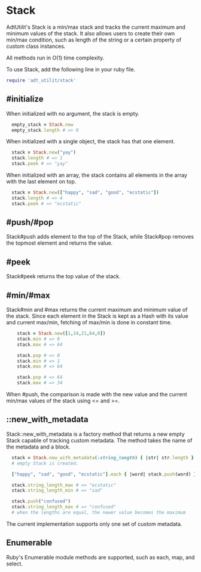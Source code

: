 # Stack
AdtUtilit's Stack is a min/max stack and tracks the current maximum and minimum values of the stack. It also allows users to create their own min/max condition, such as length of the string or a certain property of custom class instances.

All methods run in O(1) time complexity.

To use Stack, add the following line in your ruby file.
```ruby
require 'adt_utilit/stack'
```

## #initialize
When initialized with no argument, the stack is empty.
```ruby
  empty_stack = Stack.new
  empty_stack.length # => 0
```

When initialized with a single object, the stack has that one element.
```ruby
  stack = Stack.new("yay")
  stack.length # => 1
  stack.peek # => "yay"
```

When initialized with an array, the stack contains all elements in the array with the last element on top.
```ruby
  stack = Stack.new(["happy", "sad", "good", "ecstatic"])
  stack.length # => 4
  stack.peek # => "ecstatic"
```

## #push/#pop
Stack#push adds element to the top of the Stack, while Stack#pop removes the topmost element and returns the value.

## #peek
Stack#peek returns the top value of the stack.

## #min/#max
Stack#min and #max returns the current maximum and minimum value of the stack. Since each element in the Stack is kept as a Hash with its value and current max/min, fetching of max/min is done in constant time.

```ruby
    stack = Stack.new([1,34,21,64,0])
    stack.min # => 0
    stack.max # => 64

    stack.pop # => 0
    stack.min # => 1
    stack.max # => 64

    stack.pop # => 64
    stack.max # => 34
```

When #push, the comparison is made with the new value and the current min/max values of the stack using <= and >=.

## ::new_with_metadata
Stack::new_with_metadata is a factory method that returns a new empty Stack capable of tracking custom metadata. The method takes the name of the metadata and a block.

```ruby
  stack = Stack.new_with_metadata(:string_length) { |str| str.length }
  # empty Stack is created.

  ["happy", "sad", "good", "ecstatic"].each { |word| stack.push(word) }

  stack.string_length_max # => "ecstatic"
  stack.string_length_min # => "sad"

  stack.push("confused")
  stack.string_length_max # => "confused"
  # when the lengths are equal, the newer value becomes the maximum
```
The current implementation supports only one set of custom metadata.

## Enumerable
Ruby's Enumerable module methods are supported, such as each, map, and select.
